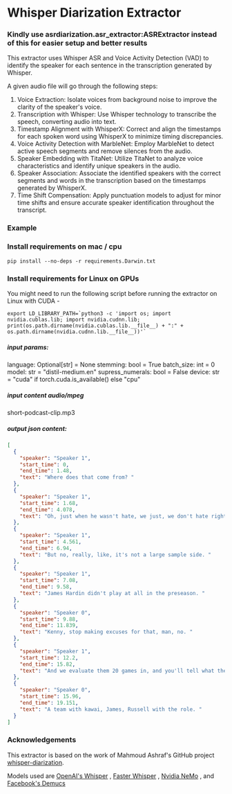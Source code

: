 # Whisper Diarization Extractor

### Kindly use asrdiarization.asr_extractor:ASRExtractor instead of this for easier setup and better results

This extractor uses Whisper ASR and Voice Activity Detection (VAD) to identify the speaker for each sentence in the transcription generated by Whisper.

A given audio file will go through the following steps:

1. Voice Extraction: Isolate voices from background noise to improve the clarity of the speaker's voice.
2. Transcription with Whisper: Use Whisper technology to transcribe the speech, converting audio into text.
3. Timestamp Alignment with WhisperX: Correct and align the timestamps for each spoken word using WhisperX to minimize timing discrepancies.
4. Voice Activity Detection with MarbleNet: Employ MarbleNet to detect active speech segments and remove silences from the audio.
5. Speaker Embedding with TitaNet: Utilize TitaNet to analyze voice characteristics and identify unique speakers in the audio.
6. Speaker Association: Associate the identified speakers with the correct segments and words in the transcription based on the timestamps generated by WhisperX.
7. Time Shift Compensation: Apply punctuation models to adjust for minor time shifts and ensure accurate speaker identification throughout the transcript.

### Example

### Install requirements on mac / cpu
```pip install --no-deps -r requirements.Darwin.txt```

### Install requirements for Linux on GPUs
You might need to run the following script before running the extractor on Linux with CUDA -
```
export LD_LIBRARY_PATH=`python3 -c 'import os; import nvidia.cublas.lib; import nvidia.cudnn.lib; print(os.path.dirname(nvidia.cublas.lib.__file__) + ":" + os.path.dirname(nvidia.cudnn.lib.__file__))'`
```

##### input params:
 language: Optional[str] = None
 stemming: bool = True
 batch_size: int = 0
 model: str = "distil-medium.en"
 supress_numerals: bool = False
 device: str = "cuda" if torch.cuda.is_available() else "cpu"

##### input content audio/mpeg
short-podcast-clip.mp3

##### output json content:
```json
[
  {
    "speaker": "Speaker 1",
    "start_time": 0,
    "end_time": 1.48,
    "text": "Where does that come from? "
  },
  {
    "speaker": "Speaker 1",
    "start_time": 1.68,
    "end_time": 4.078,
    "text": "Oh, just when he wasn't hate, we just, we don't hate right now. "
  },
  {
    "speaker": "Speaker 1",
    "start_time": 4.561,
    "end_time": 6.94,
    "text": "But no, really, like, it's not a large sample side. "
  },
  {
    "speaker": "Speaker 1",
    "start_time": 7.08,
    "end_time": 9.58,
    "text": "James Hardin didn't play at all in the preseason. "
  },
  {
    "speaker": "Speaker 0",
    "start_time": 9.88,
    "end_time": 11.839,
    "text": "Kenny, stop making excuses for that, man, no. "
  },
  {
    "speaker": "Speaker 1",
    "start_time": 12.2,
    "end_time": 15.82,
    "text": "And we evaluate them 20 games in, and you'll tell what they are. "
  },
  {
    "speaker": "Speaker 0",
    "start_time": 15.96,
    "end_time": 19.151,
    "text": "A team with kawai, James, Russell with the role. "
  }
]
```


### Acknowledgements
This extractor is based on the work of Mahmoud Ashraf's GitHub project [whisper-diarization](https://github.com/MahmoudAshraf97/whisper-diarization).

Models used are [OpenAI's Whisper](https://github.com/openai/whisper) , [Faster Whisper](https://github.com/guillaumekln/faster-whisper) , [Nvidia NeMo](https://github.com/NVIDIA/NeMo) , and [Facebook's Demucs](https://github.com/facebookresearch/demucs)
